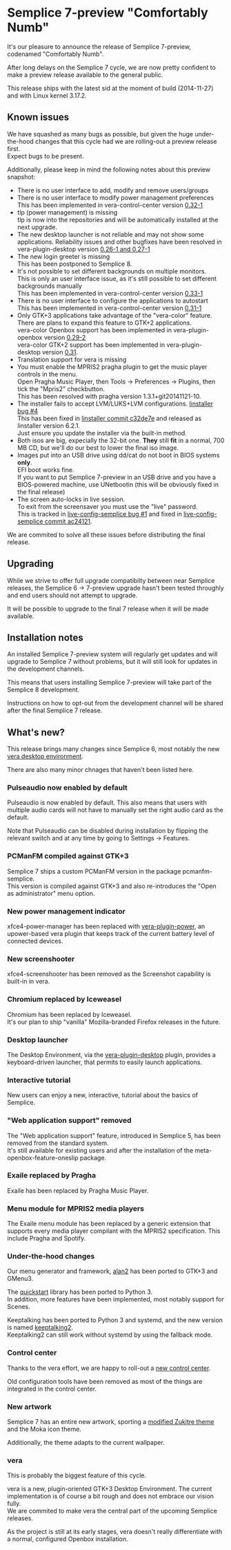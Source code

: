 Semplice 7-preview "Comfortably Numb"
=====================================

It's our pleasure to announce the release of Semplice 7-preview, codenamed "Comfortably Numb".

After long delays on the Semplice 7 cycle, we are now pretty confident to make
a preview release available to the general public.

This release ships with the latest sid at the moment of build (2014-11-27) and with
Linux kernel 3.17.2.

Known issues
------------

We have squashed as many bugs as possible, but given the huge under-the-hood changes
that this cycle had we are rolling-out a preview release first.  
Expect bugs to be present.

Additionally, please keep in mind the following notes about this preview snapshot:

* There is no user interface to add, modify and remove users/groups
* There is no user interface to modify power management preferences  
  This has been implemented in vera-control-center version [0.32-1](https://github.com/vera-desktop/vera-control-center/compare/debian/0.31-1...debian/0.32-1)
* tlp (power management) is missing  
  tlp is now into the repositories and will be automatically installed at the next upgrade.
* The new desktop launcher is not reliable and may not show some applications.
  Reliability issues and other bugfixes have been resolved in vera-plugin-desktop version [0.26-1 and 0.27-1](https://github.com/vera-desktop/vera-plugin-desktop/compare/debian/0.25.0-1...debian/0.27.0-1)
* The new login greeter is missing  
  This has been postponed to Semplice 8.
* It's not possible to set different backgrounds on multiple monitors.  
  This is only an user interface issue, as it's still possible to set
  different backgrounds manually  
  This has been implemented in vera-control-center version [0.33-1](https://github.com/vera-desktop/vera-control-center/compare/debian/0.32-2...debian/0.33-1)
* There is no user interface to configure the applications to autostart  
  This has been implemented in vera-control-center version [0.31-1](https://github.com/vera-desktop/vera-control-center/compare/debian/0.30-1...debian/0.31-1)
* Only GTK+3 applications take advantage of the "vera-color" feature.  
  There are plans to expand this feature to GTK+2 applications.  
  vera-color Openbox support has been implemented in vera-plugin-openbox version [0.29-2](https://github.com/vera-desktop/vera-plugin-openbox/compare/debian/0.28-1...debian/0.29-2)  
  vera-color GTK+2 support has been implemented in vera-plugin-desktop version [0.31](https://github.com/vera-desktop/vera-plugin-desktop/commit/0dbc6a2fd2de3eead8f087985a861f06f0865b08).
* Translation support for vera is missing
* You must enable the MPRIS2 pragha plugin to get the music player controls
  in the menu.  
  Open Pragha Music Player, then Tools -> Preferences -> Plugins, then
  tick the "Mpris2" checkbutton.  
  This has been resolved with pragha version 1.3.1+git20141121-10.
* The installer fails to accept LVM/LUKS+LVM configurations. [linstaller bug #4](https://github.com/semplice/linstaller/issues/4)  
  This has been fixed in [linstaller commit c32de7e](https://github.com/semplice/linstaller/commit/c32de7eceb977eae13ab8562be5fc875d427edd9) and released
  as linstaller version 6.2.1.  
  Just ensure you update the installer via the built-in method.
* Both isos are big, expecially the 32-bit one. **They** still **fit** in a normal,
  700 MB CD, but we'll do our best to lower the final iso image.
* Images put into an USB drive using dd/cat do not boot in BIOS systems **only**.  
  EFI boot works fine.  
  If you want to put Semplice 7-preview in an USB drive and you have a BIOS-powered
  machine, use UNetbootin (this will be obviously fixed in the final release)
* The screen auto-locks in live session.  
  To exit from the screensaver you must use the "live" password.  
  This is tracked in [live-config-semplice bug #1](https://github.com/semplice/live-config-semplice/issues/1) and fixed in [live-config-semplice commit ac24121](https://github.com/semplice/live-config-semplice/commit/ac2412166525270ae5260e12d9eece9c295a5ef7).

We are commited to solve all these issues before distributing the final release.

Upgrading
---------

While we strive to offer full upgrade compatibilty between near Semplice releases,
the Semplice 6 -> 7-preview upgrade hasn't been tested throughly and end users
should not attempt to upgrade.

It will be possible to upgrade to the final 7 release when it will be made
available.

Installation notes
------------------

An installed Semplice 7-preview system will regularly get updates and will
upgrade to Semplice 7 without problems, but it will still look for updates
in the development channels.

This means that users installing Semplice 7-preview will take part of the
Semplice 8 development.

Instructions on how to opt-out from the development channel will be shared
after the final Semplice 7 release.

What's new?
-----------

This release brings many changes since Semplice 6, most notably the new
[vera desktop environment](https://github.com/vera-desktop).

There are also many minor chnages that haven't been listed here.

### Pulseaudio now enabled by default ###

Pulseaudio is now enabled by default. This also means that users with multiple
audio cards will not have to manually set the right audio card as the default.

Note that Pulseaudio can be disabled during installation by flipping the relevant
switch and at any time by going to Settings -> Features.

### PCManFM compiled against GTK+3 ###

Semplice 7 ships a custom PCManFM version in the package pcmanfm-semplice.  
This version is compiled against GTK+3 and also re-introduces the "Open as
administrator" menu option.

### New power management indicator ###

xfce4-power-manager has been replaced with [vera-plugin-power](https://github.com/vera-plugin-power), an
upower-based vera plugin that keeps track of the current battery level
of connected devices.

### New screenshooter ###

xfce4-screenshooter has been removed as the Screenshot capability is built-in
in vera.

### Chromium replaced by Iceweasel ###

Chromium has been replaced by Iceweasel.  
It's our plan to ship "vanilla" Mozilla-branded Firefox releases in the future.

### Desktop launcher ###

The Desktop Environment, via the [vera-plugin-desktop](https://github.com/vera-plugin-desktop) plugin, 
provides a keyboard-driven launcher, that permits to easily launch applications.

### Interactive tutorial ###

New users can enjoy a new, interactive, tutorial about the basics of Semplice.

### "Web application support" removed ###

The "Web application support" feature, introduced in Semplice 5, has been removed from the standard
system.  
It's still available for existing users and after the installation of the meta-openbox-feature-oneslip
package.

### Exaile replaced by Pragha ###

Exaile has been replaced by Pragha Music Player.

### Menu module for MPRIS2 media players ###

The Exaile menu module has been replaced by a generic extension that
supports every media player compilant with the MPRIS2 specification. This
include Pragha and Spotify.

### Under-the-hood changes ###

Our menu generator and framework, [alan2](https://github.com/semplice/alan2) has been
ported to GTK+3 and GMenu3.

The [quickstart](https://github.com/semplice/quickstart) library has been
ported to Python 3.  
In addition, more features have been implemented, most notably support for
Scenes.

Keeptalking has been ported to Python 3 and systemd, and the new version is
named [keeptalking2](https://github.com/semplice/keeptalking2).  
Keeptalking2 can still work without systemd by using the fallback mode.  

### Control center ###

Thanks to the vera effort, we are happy to roll-out a [new control center](https://github.com/vera-desktop/vera-control-center).

Old configuration tools have been removed as most of the things are integrated in the control center.

### New artwork ###

Semplice 7 has an entire new artwork, sporting a [modified Zukitre theme](https://github.com/semplice/zuki-themes) and
the Moka icon theme.

Additionally, the theme adapts to the current wallpaper.

### vera ###

This is probably the biggest feature of this cycle.

vera is a new, plugin-oriented GTK+3 Desktop Environment. The current
implementation is of course a bit rough and does not embrace our vision
fully.  
We are commited to make vera the central part of the upcoming Semplice
releases.

As the project is still at its early stages, vera doesn't really
differentiate with a normal, configured Openbox installation.
